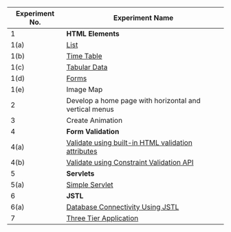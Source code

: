 | **Experiment No.** | **Experiment Name**                                                                                       |
| -------------------| ----------------------------------------------------------------------------------------------------------|
| 1                  | **HTML Elements**                                                                                         |
| 1(a)               | [List](https://github.com/madhuamarnath/WebTechnologyLabDemo/blob/master/IPLab_AY2022-23/listdemo.html/)  |
| 1(b)               | [Time Table](https://github.com/madhuamarnath/WebTechnologyLabDemo/blob/master/IPLab_AY2022-23/timetable.html)|
| 1(c)               | [Tabular Data](https://github.com/madhuamarnath/WebTechnologyLabDemo/blob/master/IPLab_AY2022-23/table/table.html)|
| 1(d)               | [Forms](https://github.com/madhuamarnath/WebTechnologyLabDemo/blob/master/IPLab_AY2022-23/formsdemo.html)                                                    |
| 1(e)               | Image Map                                                |
| 2                  | Develop a home page with horizontal and vertical menus   |
| 3                  | Create Animation                                         |
| 4                  | **Form Validation**                                      |
| 4(a)               | [Validate using built-in HTML validation attributes](https://github.com/madhuamarnath/WebTechnologyLabDemo/blob/master/IPLab_AY2022-23/built-inFormValidation.html)       |
| 4(b)               | [Validate using Constraint Validation API](https://github.com/madhuamarnath/WebTechnologyLabDemo/blob/master/IPLab_AY2022-23/formValidation/studentform.html)                 |
| 5                  | **Servlets** |
| 5(a) | [Simple Servlet](https://github.com/madhuamarnath/InternetProgramming/tree/master/IPLab_AY2022-23/Servlets/SimpleServlet) |
| 6 | **JSTL** |
| 6(a)| [Database Connectivity Using JSTL](https://github.com/madhuamarnath/InternetProgramming/tree/master/IPLab_AY2022-23/JSP) |
| 7 | [Three Tier Application](https://github.com/madhuamarnath/InternetProgramming/tree/master/IPLab_AY2022-23/ThreeTierApplication) |
